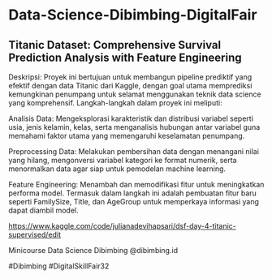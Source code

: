 # Data-Science-Dibimbing-DigitalFair

## Titanic Dataset: Comprehensive Survival Prediction Analysis with Feature Engineering

Deskripsi:
Proyek ini bertujuan untuk membangun pipeline prediktif yang efektif dengan data Titanic dari Kaggle, dengan goal utama memprediksi kemungkinan penumpang untuk selamat menggunakan teknik data science yang komprehensif. Langkah-langkah dalam proyek ini meliputi:

Analisis Data: Mengeksplorasi karakteristik dan distribusi variabel seperti usia, jenis kelamin, kelas, serta menganalisis hubungan antar variabel guna memahami faktor utama yang memengaruhi keselamatan penumpang.

Preprocessing Data: Melakukan pembersihan data dengan menangani nilai yang hilang, mengonversi variabel kategori ke format numerik, serta menormalkan data agar siap untuk pemodelan machine learning.

Feature Engineering: Menambah dan memodifikasi fitur untuk meningkatkan performa model. Termasuk dalam langkah ini adalah pembuatan fitur baru seperti FamilySize, Title, dan AgeGroup untuk memperkaya informasi yang dapat diambil model.

https://www.kaggle.com/code/julianadevihapsari/dsf-day-4-titanic-supervised/edit

Minicourse Data Science Dibimbing
@dibimbing.id

#Dibimbing
#DigitalSkillFair32
